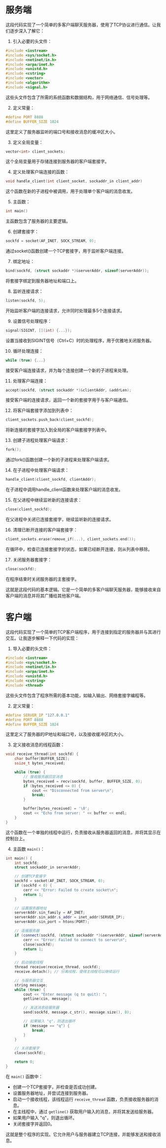 # 服务端

这段代码实现了一个简单的多客户端聊天服务器，使用了TCP协议进行通信。让我们逐步深入了解它：

1. 引入必要的头文件：
```cpp
#include <iostream>
#include <sys/socket.h>
#include <netinet/in.h>
#include <arpa/inet.h>
#include <unistd.h>
#include <cstring>
#include <vector>
#include <algorithm>
#include <signal.h>
```
这些头文件包含了所需的系统函数和数据结构，用于网络通信、信号处理等。

2. 定义常量：
```cpp
#define PORT 8888
#define BUFFER_SIZE 1024
```
这里定义了服务器监听的端口号和接收消息的缓冲区大小。

3. 定义全局变量：
```cpp
vector<int> client_sockets;
```
这个全局变量用于存储连接到服务器的客户端套接字。

4. 定义处理客户端连接的函数：
```cpp
void handle_client(int client_socket, sockaddr_in client_addr)
```
这个函数在新的子进程中被调用，用于处理单个客户端的消息收发。

5. 主函数：
```cpp
int main()
```
主函数包含了服务器的主要逻辑。

6. 创建套接字：
```cpp
sockfd = socket(AF_INET, SOCK_STREAM, 0);
```
通过socket()函数创建一个TCP套接字，用于监听客户端连接。

7. 绑定地址：
```cpp
bind(sockfd, (struct sockaddr *)&serverAddr, sizeof(serverAddr));
```
将套接字绑定到服务器地址和端口上。

8. 监听连接请求：
```cpp
listen(sockfd, 5);
```
开始监听客户端的连接请求，允许同时处理最多5个连接请求。

9. 设置信号处理程序：
```cpp
signal(SIGINT, [](int) {...});
```
设置当接收到SIGINT信号（Ctrl+C）时的处理程序，用于优雅地关闭服务器。

10. 循环处理连接：
```cpp
while (true) {...}
```
接受客户端连接请求，并为每个连接创建一个新的子进程来处理。

11. 处理客户端连接：
```cpp
accept(sockfd, (struct sockaddr *)&clientAddr, &addrLen);
```
接受客户端的连接请求，返回一个新的套接字用于与客户端通信。

12. 将客户端套接字添加到列表中：
```cpp
client_sockets.push_back(client_sockfd);
```
将新连接的套接字加入到全局的客户端套接字列表中。

13. 创建子进程处理客户端请求：
```cpp
fork();
```
通过fork()函数创建一个新的子进程来处理客户端请求。

14. 在子进程中处理客户端请求：
```cpp
handle_client(client_sockfd, clientAddr);
```
在子进程中调用handle_client函数来处理客户端的消息收发。

15. 在父进程中继续监听新的连接请求：
```cpp
close(client_sockfd);
```
在父进程中关闭已连接套接字，继续监听新的连接请求。

16. 清理已断开连接的客户端套接字：
```cpp
client_sockets.erase(remove_if(...), client_sockets.end());
```
在循环中，检查已连接套接字的状态，如果已经断开连接，则从列表中移除。

17. 关闭服务器套接字：
```cpp
close(sockfd);
```
在程序结束时关闭服务器的主套接字。

这就是这段代码的基本逻辑。它是一个简单的多客户端聊天服务器，能够接收来自客户端的消息并将其广播给其他客户端。



# 客户端

这段代码实现了一个简单的TCP客户端程序，用于连接到指定的服务器并与其进行交互。让我逐步解释一下代码的实现：

1. 导入必要的头文件：
```cpp
#include <iostream>
#include <sys/socket.h>
#include <netinet/in.h>
#include <arpa/inet.h>
#include <unistd.h>
#include <cstring>
#include <thread>
```
这些头文件包含了程序所需的基本功能，如输入输出、网络套接字编程等。

2. 定义常量：
```cpp
#define SERVER_IP "127.0.0.1"
#define PORT 8888
#define BUFFER_SIZE 1024
```
这里定义了服务器的IP地址和端口号，以及接收缓冲区的大小。

3. 定义接收消息的线程函数：
```cpp
void receive_thread(int sockfd) {
    char buffer[BUFFER_SIZE];
    ssize_t bytes_received;

    while (true) {
        // 接收服务器回显消息
        bytes_received = recv(sockfd, buffer, BUFFER_SIZE, 0);
        if (bytes_received <= 0) {
            cout << "Disconnected from server\n";
            break;
        }

        buffer[bytes_received] = '\0';
        cout << "Echo from server: " << buffer << endl;
    }
}
```
这个函数在一个单独的线程中运行，负责接收从服务器返回的消息，并将其显示在控制台上。

4. 主函数 `main()`：
```cpp
int main() {
    int sockfd;
    struct sockaddr_in serverAddr;

    // 创建TCP套接字
    sockfd = socket(AF_INET, SOCK_STREAM, 0);
    if (sockfd < 0) {
        cerr << "Error: Failed to create socket\n";
        return 1;
    }

    // 设置服务器地址
    serverAddr.sin_family = AF_INET;
    serverAddr.sin_addr.s_addr = inet_addr(SERVER_IP);
    serverAddr.sin_port = htons(PORT);

    // 连接服务器
    if (connect(sockfd, (struct sockaddr *)&serverAddr, sizeof(serverAddr)) < 0) {
        cerr << "Error: Failed to connect to server\n";
        close(sockfd);
        return 1;
    }

    // 启动接收线程
    thread receive(receive_thread, sockfd);
    receive.detach(); // 分离线程，使得主线程可以继续运行

    // 与服务器交互
    string message;
    while (true) {
        cout << "Enter message (q to quit): ";
        getline(cin, message);

        // 发送消息给服务器
        send(sockfd, message.c_str(), message.size(), 0);

        // 如果输入 "q"，则退出循环
        if (message == "q") {
            break;
        }
    }

    // 关闭套接字
    close(sockfd);

    return 0;
}
```
在 `main()` 函数中：

- 创建一个TCP套接字，并检查是否成功创建。
- 设置服务器地址，并尝试连接到服务器。
- 启动一个接收线程，该线程运行 `receive_thread` 函数，负责接收服务器的消息。
- 在主线程中，通过 `getline()` 获取用户输入的消息，并将其发送给服务器。
- 如果用户输入 "q"，则退出循环。
- 关闭套接字并返回0。

这就是整个程序的实现。它允许用户与服务器建立TCP连接，并能够发送和接收消息。
